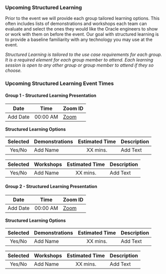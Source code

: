 ### Upcoming Structured Learning

Prior to the event we will provide each group tailored learning options. This often includes lists of demonstrations and workshops each team can evaluate and select the ones they would like the Oracle engineers to show or work with them on before the event. Our goal with structured learning is to provide a baseline familiarity with any technology you may use at the event.

_Structured Learning is tailored to the use case requirements for each group. It is a required element for each group member to attend. Each learning session is open to any other group or group member to attend if they so choose._

### Upcoming Structured Learning Event Times  

#### Group 1 - <add use case name> Structured Learning Presentation

| Date         | Time      | Zoom ID         |
|---           |---        |---              |
| Add Date     | 00:00 AM  | [Zoom](https://oracle.zoom.us/my/frank.baber?pwd=M09zSC9POTBDQWFJUW42NWUrTUN4Zz09) |

**Structured Learning Options**

| Selected   | Demonstrations         | Estimated Time      | Description           |
|:--:        |:---                    |:---:                |:---                   |
| Yes/No        | Add Name               | XX mins.            | Add Text              |


| Selected   | Workshops              | Estimated Time      | Description           |
|:--:        |:---                    |:---:                |:---                   |
| Yes/No       | Add Name               | XX mins.            | Add Text              |

#### Group 2 - <add use case name> Structured Learning Presentation

| Date         | Time      | Zoom ID         |
|---           |---        |---              |
| Add Date     | 00:00 AM  | [Zoom](https://oracle.zoom.us/my/frank.baber?pwd=M09zSC9POTBDQWFJUW42NWUrTUN4Zz09) |

**Structured Learning Options**

| Selected   | Demonstrations         | Estimated Time      | Description           |
|:--:        |:---                    |:---:                |:---                   |
| Yes/No        | Add Name               | XX mins.            | Add Text              |


| Selected   | Workshops              | Estimated Time      | Description           |
|:--:        |:---                    |:---:                |:---                   |
| Yes/No       | Add Name               | XX mins.            | Add Text              |
